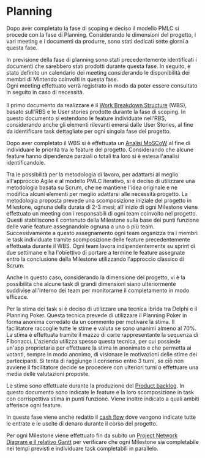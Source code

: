 <!--__-->

# Planning

Dopo aver completato la fase di scoping e deciso il modello PMLC si procede con la fase di Planning. 
Considerando le dimensioni del progetto, i vari meeting e i documenti da produrre, sono stati dedicati sette giorni a questa fase. 

In previsione della fase di planning sono stati precedentemente identificati i documenti che sarebbero stati prodotti durante questa fase. In seguito, è stato definito un calendario dei meeting considerando le disponibilità dei membri di Mintendo coinvolti in questa fase. <br>
Ogni meeting effettuato verrà registrato in modo da poter essere consultato in seguito in caso di necessità.
<br>
<br>
Il primo documento da realizzare è il [Work Breakdown Structure](../documentazione/planningC/wbs.md) (WBS), basato sull'RBS e le User stories prodotte durante la fase di scoping. In questo documento si estendono le feature individuate nell'RBS, considerando anche gli elementi rilevanti emersi dalle User Stories, al fine da identificare task dettagliate per ogni singola fase del progetto.

Dopo aver completato il WBS si è effettuata un [Analisi MoSCoW](../documentazione/planningC/moscow.md) al fine di individuare le priorità tra le feature del progetto. Considerando che alcune feature hanno dipendenze parziali o totali tra loro si è estesa l'analisi identificandole.

Tra le possibilità per la metodologia di lavoro, per adattarsi al meglio all'approccio Agile e al modello PMLC iterativo, si è deciso di utilizzare una metodologia basata su Scrum, che ne mantiene l'idea originale e ne modifica alcuni elementi per meglio adattarsi alle necessità progetto.
La metodologia proposta prevede una scomposizione iniziale del progetto in Milestone, ognuna della durata di 2-3 mesi; all'inizio di ogni Milestone viene effettuato un meeting con i responsabili di ogni team coinvolto nel progetto. Questi stabiliscono il contenuto della Milestone sulla base dei punti funzione delle varie feature assegnandole ognuna a uno o più team. Successivamente a questo assegnamento ogni team organizza tra i membri le task individuate tramite scomposizione delle feature precedentemente effettuata durante il WBS. Ogni team lavora indipendentemente su sprint di due settimane e ha l'obiettivo di portare a termine le feature assegnate entro la conclusione della Milestone utilizzando l'approccio classico di Scrum. 

Anche in questo caso, considerando la dimensione del progetto, vi è la possibilità che alcune task di grandi dimensioni siano ulteriormente suddivise all'interno dei team per monitorarne il completamento in modo efficace.

Per la stima dei task si è deciso di utilizzare una tecnica ibrida tra Delphi e il Planning Poker. Questa tecnica prevede di utilizzare il Planning Poker in forma anonima corredato da un commento per motivare la stima. Il facilitatore raccoglie tutte le stime e valuta se sono unanimi almeno al 70%. 
La stima è effettuata tramite il mazzo di carte rappresentante la sequenza di Fibonacci.
L'azienda utilizza spesso questa tecnica, per cui possiede un'app proprietaria per effettuare la stima in anonimato e che permetta ai votanti, sempre in modo anonimo, di visionare le motivazioni delle stime dei partecipanti.
Si tenta di raggiunge il consenso entro 3 turni, se ciò non avviene il facilitatore decide se procedere con ulteriori turni o effettuare una media delle valutazioni proposte.

Le stime sono effettuate durante la produzione del [Product backlog](../documentazione/planningC/product_backlog.md). In questo documento sono indicate le feature e la loro scomposizione in task con corrispettiva stima in punti funzione. Viene inoltre indicato a quali ambiti afferisce ogni feature. 

In questa fase viene anche redatto il [cash flow](../documentazione/planningC/cash_flow.md) dove vengono indicate tutte le entrate e le uscite di denaro durante il corso del progetto.

Per ogni Milestone viene effettuato fin da subito un [Project Network Diagram e il relativo Gantt](../documentazione/planningC/gantt.md) per verificare che ogni Milestone sia completabile nei tempi previsti e individuare task completabili in parallelo.


